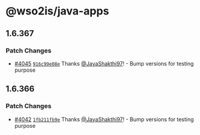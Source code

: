 # @wso2is/java-apps

## 1.6.367

### Patch Changes

- [#4045](https://github.com/wso2/identity-apps/pull/4045) [`916c99e08e`](https://github.com/wso2/identity-apps/commit/916c99e08e28b8b27ef7df3adcbb301e205cfb63) Thanks [@JayaShakthi97](https://github.com/JayaShakthi97)! - Bump versions for testing purpose

## 1.6.366

### Patch Changes

- [#4042](https://github.com/wso2/identity-apps/pull/4042) [`1fb211fb9e`](https://github.com/wso2/identity-apps/commit/1fb211fb9eea13d8705ddf1f1c1458883ba46e6e) Thanks [@JayaShakthi97](https://github.com/JayaShakthi97)! - Bump versions for testing purpose
